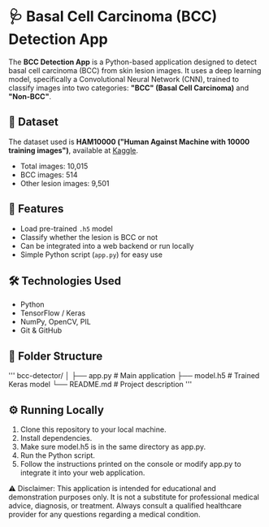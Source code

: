 # 🩺 Basal Cell Carcinoma (BCC) Detection App

The **BCC Detection App** is a Python-based application designed to detect basal cell carcinoma (BCC) from skin lesion images. It uses a deep learning model, specifically a Convolutional Neural Network (CNN), trained to classify images into two categories: **"BCC" (Basal Cell Carcinoma)** and **"Non-BCC"**.

## 📄 Dataset

The dataset used is **HAM10000 ("Human Against Machine with 10000 training images")**, available at [Kaggle](https://www.kaggle.com/datasets/kmader/skin-cancer-mnist-ham10000).

- Total images: 10,015
- BCC images: 514
- Other lesion images: 9,501

## 🚀 Features

- Load pre-trained `.h5` model
- Classify whether the lesion is BCC or not
- Can be integrated into a web backend or run locally
- Simple Python script (`app.py`) for easy use

## 🛠 Technologies Used

- Python
- TensorFlow / Keras
- NumPy, OpenCV, PIL
- Git & GitHub

## 📁 Folder Structure
'''
bcc-detector/
│
├── app.py            # Main application
├── model.h5          # Trained Keras model
└── README.md         # Project description
'''

## ⚙️ Running Locally
1. Clone this repository to your local machine.
2. Install dependencies.
3. Make sure model.h5 is in the same directory as app.py.
4. Run the Python script.
5. Follow the instructions printed on the console or modify app.py to integrate it into your web application.

⚠️ Disclaimer: This application is intended for educational and demonstration purposes only. It is not a substitute for professional medical advice, diagnosis, or treatment. Always consult a qualified healthcare provider for any questions regarding a medical condition.

